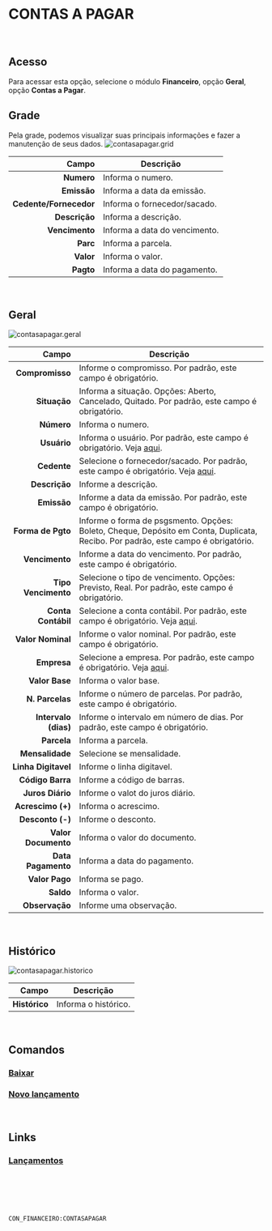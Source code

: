 # CONTAS A PAGAR
<br>

## Acesso
Para acessar esta opção, selecione o módulo **Financeiro**, opção **Geral**, opção **Contas a Pagar**.
<br>

## Grade
Pela grade, podemos visualizar suas principais informações e fazer a manutenção de seus dados.
![contasapagar.grid](https://raw.githubusercontent.com/netforcews/docs-siscom/master/financeiro/imagens/contasapagar.grid.png)

Campo | Descrição
--:|---
**Numero** | Informa o numero.
**Emissão** | Informa a data da emissão.
**Cedente/Fornecedor** | Informa o fornecedor/sacado.
**Descrição** | Informa a descrição.
**Vencimento** | Informa a data do vencimento.
**Parc** | Informa a parcela.
**Valor** | Informa o valor.
**Pagto** | Informa a data do pagamento.
<br>

## Geral
![contasapagar.geral](https://raw.githubusercontent.com/netforcews/docs-siscom/master/financeiro/imagens/contasapagar.geral.png)

Campo | Descrição
--:|---
**Compromisso** | Informe o compromisso. Por padrão, este campo é obrigatório.
**Situação** | Informa a situação. Opções: Aberto, Cancelado, Quitado. Por padrão, este campo é obrigatório.
**Número** | Informa o numero.
**Usuário** | Informa o usuário. Por padrão, este campo é obrigatório. Veja [aqui](/desenvolvimento/usuario.md).
**Cedente** | Selecione o fornecedor/sacado. Por padrão, este campo é obrigatório. Veja [aqui](/cadastros/pessoa.md).
**Descrição** | Informe a descrição.
**Emissão** | Informe a data da emissão. Por padrão, este campo é obrigatório.
**Forma de Pgto** | Informe o forma de psgsmento. Opções: Boleto, Cheque, Depósito em Conta, Duplicata, Recibo. Por padrão, este campo é obrigatório.
**Vencimento** | Informe a data do vencimento. Por padrão, este campo é obrigatório.
**Tipo Vencimento** | Selecione o tipo de vencimento. Opções: Previsto, Real. Por padrão, este campo é obrigatório.
**Conta Contábil** | Selecione a conta contábil. Por padrão, este campo é obrigatório. Veja [aqui](/cadastros/planoconta.md).
**Valor Nominal** | Informe o valor nominal. Por padrão, este campo é obrigatório.
**Empresa** | Selecione a empresa. Por padrão, este campo é obrigatório. Veja [aqui](/cadastros/empresapublico.md).
**Valor Base** | Informa o valor base.
**N. Parcelas** | Informe o número de parcelas. Por padrão, este campo é obrigatório.
**Intervalo (dias)** | Informe o intervalo em número de dias. Por padrão, este campo é obrigatório.
**Parcela** | Informa a parcela.
**Mensalidade** | Selecione se mensalidade.
**Linha Digitavel** | Informe o linha digitavel.
**Código Barra** | Informe a código de barras.
**Juros Diário** | Informe o valot do juros diário.
**Acrescimo (+)** | Informa o acrescimo.
**Desconto (-)** | Informe o desconto.
**Valor Documento** | Informa o valor do documento.
**Data Pagamento** | Informa a data do pagamento.
**Valor Pago** | Informa se pago.
**Saldo** | Informa o valor.
**Observação** | Informe uma observação.
<br>

## Histórico
![contasapagar.historico](https://raw.githubusercontent.com/netforcews/docs-siscom/master/financeiro/imagens/contasapagar.historico.png)

Campo | Descrição
--:|---
**Histórico** | Informa o histórico.
<br>

## Comandos
### [Baixar](/geral/financeiro-baixa-coletiva.md)
### [Novo lançamento](/geral/cpagar-novotitulo.md)
<br>

## Links
### [Lançamentos](/geral/financeirolancamentos.md)
<br>
<br>
<br>
<br>

```CON_FINANCEIRO:CONTASAPAGAR```
